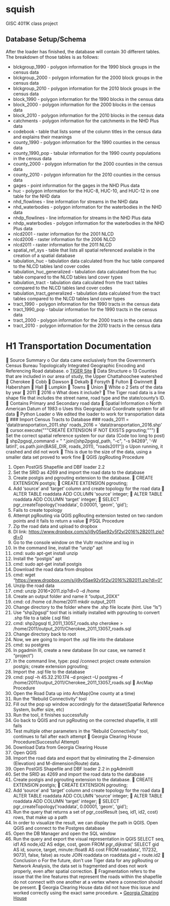 # squish
GISC 4011K class project

## Database Setup/Schema
After the loader has finished, the database will contain 30 different tables.  The breakdown of those tables is as follows:
  + blckgroup_1990 - polygon information for the 1990 block groups in the census data
  + blckgroup_2000 - polygon information for the 2000 block groups in the census data
  + blckgroup_2010 - polygon information for the 2010 block groups in the census data
  + block_1990 - polygon information for the 1990 blocks in the census data
  + block_2000 - polygon information for the 2000 blocks in the census data
  + block_2010 - polygon information for the 2010 blocks in the census data
  + catchments - polygon information for the catchments in the NHD Plus data
  + codebook - table that lists some of the column titles in the census data and explains their meanings
  + county_1990 - polygon information for the 1990 counties in the census data
  + county_1990_pop - tabular information for the 1990 county populations in the census data
  + county_2000 - polygon information for the 2000 counties in the census data
  + county_2010 - polygon information for the 2010 counties in the census data
  + gages - point information for the gages in the NHD Plus data
  + huc - polygon information for the HUC-8, HUC-10, and HUC-12 in one table for the NHD data
  + nhd_flowlines - line information for streams in the NHD data
  + nhd_waterbodies - polygon information for the waterbodies in the NHD data
  + nhdp_flowlines - line information for streams in the NHD Plus data
  + nhdp_waterbodies - polygon information for the waterbodies in the NHD Plus data
  + nlcd2001 - raster information for the 2001 NLCD
  + nlcd2006 - raster information for the 2006 NLCD
  + nlcd2011 - raster information for the 2011 NLCD
  + spatial_ref_sys - table that lists all spatial referenced available in the creation of a spatial database
  + tabulation_huc - tabulation data calculated from the huc table compared to the NLCD tables land cover codes
  + tabulation_huc_generalized - tabulation data calculated from the huc table compared to the NLCD tables land cover types
  + tabulation_tract - tabulation data calculated from the tract tables compared to the NLCD tables land cover codes
  + tabulation_tract_generalized - tabulation data calculated from the tract tables compared to the NLCD tables land cover types
  + tract_1990 - polygon information for the 1990 tracts in the census data
  + tract_1990_pop - tabular information for the 1990 tracts in the census data
  + tract_2000 - polygon information for the 2000 tracts in the census data
  + tract_2010 - polygon information for the 2010 tracts in the census data
# H1 Transportation Documentation
	Source Summary
  o	Our data came exclusively from the Government’s Census Bureau Topologically Integrated Geographic Encoding and Referencing Road         database.
  o	[TIGER Site](https://www.census.gov/geo/maps-data/data/tiger.html)
	Data Structure
  o	13 Counties that are included in our area of study, the Upper Chattahoochee watershed
    	Cherokee
    	Cobb
    	Dawson
    	Dekalb
    	Forsyth
    	Fulton
    	Gwinnett
    	Habersham
    	Hall
    	Lumpkin
    	Towns
    	Union
    	White
  o	2 Sets of the data by year
    	2011
    	2016
  o	What does it include?
    	The Tiger road data is a line shape file that includes the street name, road type and the state/county’s ID.
    	Contains Primary and Secondary road data
	Spatial Information
  o	North American Datum of 1983
  o	Uses this Geographical Coordinate system for all data
	Python Loader
  o	We edited the loader to work for transportation data
    	### Import Census Tracts to Database ###
    roads_2011 = 'data\\transportation_2011.shp'
    roads_2016 = 'data\\transportation_2016.shp'
    	cursor.execute("""CREATE EXTENSION IF NOT EXISTS pgrouting;""")
    	Set the correct spatial reference system for our data (Code too long to post)
    	shp2pgsql_command = " ".join([shp2pgsql_path, "-c", "-s 94269", '-W latin1', os.path.join(BASE_DIR, roads_2011), "roads2011"])
  o	Upon running, it crashed and did not work
    	This is due to the size of the data, using a smaller data set proved to work fine
	QGIS /pgRouting Procedure
  1.	Open PostGIS Shapefile and DBF loader 2.2
  2.	Set the SRID as 4269 and import the road data to the database
  3.	Create postgis and pgrouting extension to the database. 
    	CREATE EXTENSION postgis;
    	CREATE EXTENSION pgrouting;
  4.	Add ‘source’ and ‘target’ column and create topology for the road data
    	ALTER TABLE roaddata ADD COLUMN 'source' integer;
    	ALTER TABLE roaddata ADD COLUMN 'target' integer;
    	SELECT pgr_createTopology('roaddata', 0.00001, 'geom', 'gid');
  5.	Fails to create topology
  6.	Attempt pgRouting via QGIS pgRouting extension tested on two random points and it fails to return a value
	PSQL Procedure
  1.	Zip the road data and upload to dropbox 
  2.	Dl link: https://www.dropbox.com/s/ji9y05ae92y5f2y/2016%2B2011.zip?dl=0
  3.	Go to the console window on the Vultr machine and log in
  4.	In the command line, install the “unzip” apt
  5.	cmd: sudo apt-get install unzip
  6.	Install the “postgis” apt
  7.	cmd: sudo apt-get install postgis
  8.	Download the road data from dropbox
  9.	cmd: wget “https://www.dropbox.com/s/ji9y05ae92y5f2y/2016%2B2011.zip?dl=0”
  10.	Unzip the road data
  11.	cmd: unzip 2016+2011.zip?dl=0 –d /home
  12.	Create an output folder and name it “output_20XX”
  13.	cmd: cd /home
      cd /home/2011
      mkdir output_2011
  14.	Change directory to the folder where the .shp file locate (hint. Use “ls”)
  15.	Use “shp2pgsql” tool that is initially installed with pgrouting to convert .shp file to a table (.sql file)
  16.	cmd: shp2pgsql tl_2011_13057_roads.shp cherokee > /home/2011/output_2011/Cherokee_2011_13057_roads.sql
  17.	Change directory back to root
  18.	Now, we are going to import the .sql file into the database
  19.	cmd: su postgres
  20.	In pgadmin III, create a new database (In our case, we named it “project”)
  21.	In the command line, type:
      psql
      /connect project
      create extension postgis;
      create extension pgrouting;
  22.	Import the .sql file to the database
  23.	cmd: psql –h 45.32.210.174 –d project –U postgres –f /home/2011/output_2011/Cherokee_2011_13057_roads.sql
	ArcMap Procedure
  1.	Open the Road Data up into ArcMap(One county at a time)
  2.	Run the “Rebuild Connectivity” tool
  3.	Fill out the pop up window accordingly for the dataset(Spatial Reference System, buffer size, etc)
  4.	Run the tool, it finishes successfully
  5.	Go back to QGIS and run pgRouting on the corrected shapefile, it still fails
  6.	Test multiple other parameters in the “Rebuild Connectivity” tool, continues to fail after each attempt
	Georgia Clearing House Procedure(Successful Attempt)
  1.	Download Data from Georgia Clearing House
  2.	Open QGIS
  3.	Import the road data and export that by eliminating the Z-dimension (Elevation) and M-dimension(Route) data.
  4.	Open PostGIS Shapefile and DBF loader 2.2 in pgAdminIII
  5.	Set the SRID as 4269 and import the road data to the database
  6.	Create postgis and pgrouting extension to the database. 
    	CREATE EXTENSION postgis;
    	CREATE EXTENSION pgrouting;
  7.	Add ‘source’ and ‘target’ column and create topology for the road data
    	ALTER TABLE roaddata ADD COLUMN 'source' integer;
    	ALTER TABLE roaddata ADD COLUMN 'target' integer;
    	SELECT pgr_createTopology('roaddata', 0.00001, 'geom', 'gid');
  8.	Run the query that returns a set of pgr_costResult (seq, id1, id2, cost) rows, that make up a path
  9.	In order to visualize the result, we can display the path in QGIS. Open QGIS and connect to the Postgres database
  10.	Open the DB Manager and open the SQL window
  11.	Run the query and export the visual representation in QGIS
      SELECT seq, id1 AS node,id2 AS edge, cost, geom FROM pgr_dijkstra('
         SELECT gid AS id, 
                source, 
                target, 
                minute::float8 AS cost
         FROM roaddata',
      117232,
      90731,
      false,
      false) as route JOIN roaddata on roaddata.gid = route.id2
	Conclusion
  o	For the future, don’t use Tiger data for any pgRouting or Network Analysis, the data set is fragmented and does not work properly,       even after spatial correction.
    	Fragmentation refers to the issue that the line features that represent the roads within the shapefile do not connect with one         another at a vertex where a connection should be present.
    	Georgia Clearing House data did not have this issue and worked correctly using the exact same procedure. 
      •	[Georgia Clearing House](https://data.georgiaspatial.org/login.asp)
